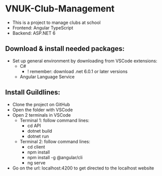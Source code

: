 # VNUK-Club-Management

* This is a project to manage clubs at school
* Frontend: Angular TypeScript
* Backend: ASP.NET 6

## Download & install needed packages:
* Set up general environment by downloading from VSCode extensions:
  * C#
    * ! remember: download .net 6.0.1 or later versions
  * Angular Language Service

## Install Guildlines:
* Clone the project on GitHub
* Open the folder with VSCode
* Open 2 terminals in VSCode
  * Terminal 1: follow command lines:
    * cd API
    * dotnet build
    * dotnet run
  * Terminal 2: follow command lines:
    * cd client
    * npm install
    * npm install -g @angular/cli
    * ng serve
* Go on the url: localhost:4200 to get directed to the localhost website
